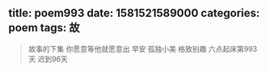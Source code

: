 title: poem993
date: 1581521589000
categories: poem
tags: 故
---
> 故事的下集
你愿意等他就愿意出
早安
孤独小美
格致别趣
六点起床第993天 迟到96天